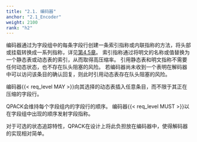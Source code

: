 ```yaml
---
title: "2.1. 编码器"
anchor: "2.1_Encoder"
weight: 2100
rank: "h2"
---
```


编码器通过为字段组中的每条字段行创建一条索引指称或内联指称的方法，将头部或挂载转换成一系列指称，详见[第4.5章](#4.5_Field_Line_Representations)。
索引指称通过将明文的名称或值替换为一个静态表或动态表的索引，从而取得高压缩率。
引用静态表和明文指称不需要任何动态状态，也不存在队头阻塞的风险。
若编码器尚未收到一个表明在解码器中可以访问该条目的确认回复，则此时引用动态表存在队头阻塞的风险。

编码器{{< req_level MAY >}}向其选择的动态表插入任意条目，而不限于其正在压缩的字段行。

QPACK会维持每个字段组内的字段行的顺序。
编码器{{< req_level MUST >}}以在字段组中出现的顺序发射字段指称。

对于可选的状态追踪特性，QPACK在设计上将此负担放在编码器中，使得解码器的实现相对简单。
